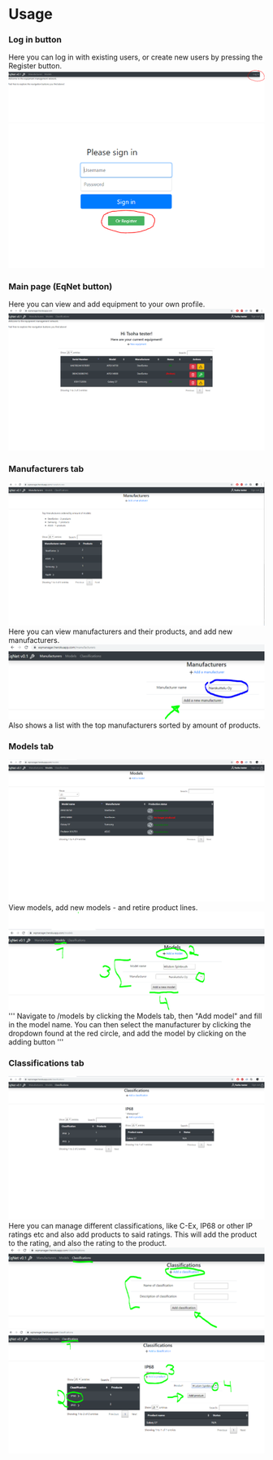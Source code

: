 # Usage

### Log in button
Here you can log in with existing users, or create new users by pressing the Register button.
![LoginBtn](https://github.com/EssKayz/CertificateManager/blob/master/Documentation/images/LoginLocation.PNG)
![RegisterBtn](https://github.com/EssKayz/CertificateManager/blob/master/Documentation/images/RegisterButton.PNG)

### Main page (EqNet button)
Here you can view and add equipment to your own profile.
![MainPageView](https://github.com/EssKayz/CertificateManager/blob/master/Documentation/images/homepage.PNG)

### Manufacturers tab
![ManufacturersView](https://github.com/EssKayz/CertificateManager/blob/master/Documentation/images/manufacturers.PNG)
Here you can view manufacturers and their products, and add new manufacturers.
![ManufacturersAdding](https://github.com/EssKayz/CertificateManager/blob/master/Documentation/images/addmanuf.PNG)
Also shows a list with the top manufacturers sorted by amount of products.

### Models tab
![ModelsView](https://github.com/EssKayz/CertificateManager/blob/master/Documentation/images/models.PNG)
View models, add new models - and retire product lines.
![ModelsAdding](https://github.com/EssKayz/CertificateManager/blob/master/Documentation/images/addmodel.PNG)
''' Navigate to /models by clicking the Models tab, then "Add model" and fill in the model name.
You can then select the manufacturer by clicking the dropdown found at the red circle, and add the model by clicking on the adding button '''


### Classifications tab
![ClassificationView](https://github.com/EssKayz/CertificateManager/blob/master/Documentation/images/classifications.PNG)
Here you can manage different classifications, like C-Ex, IP68 or other IP ratings etc
and also add products to said ratings. This will add the product to the rating, and also the rating to the product.
![ClassifAdding](https://github.com/EssKayz/CertificateManager/blob/master/Documentation/images/addclassif.PNG)
![AddProdClassif](https://github.com/EssKayz/CertificateManager/blob/master/Documentation/images/addprodtoclassif.PNG)



